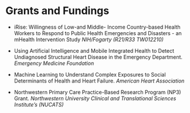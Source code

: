 ﻿# Grants and Fundings
- iRise: Willingness of Low-and Middle- Income Country-based Health Workers to Respond to Public Health Emergencies and Disasters - an mHealth Intervention Study *NIH/Fogarty (R21/R33 TW012210)*

- Using Artificial Intelligence and Mobile Integrated Health to Detect Undiagnosed Structural Heart Disease in the Emergency Department. *Emergency Medicine Foundation*

- Machine Learning to Understand Complex Exposures to Social Determinants of Health and Heart Failure. *American Heart Association*

- Northwestern Primary Care Practice-Based Research Program (NP3) Grant. *Northwestern University Clinical and Translational Sciences Institute’s (NUCATS)*


